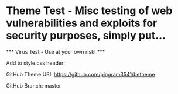 # Theme Test - Misc testing of web vulnerabilities and exploits for security purposes, simply put...

*** Virus Test - Use at your own risk! ***

Add to style.css header:

GitHub Theme URI: https://github.com/pingram3541/betheme

GitHub Branch:     master
